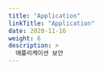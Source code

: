 ```yaml
---
title: "Application"
linkTitle: "Application"
date: 2020-11-16
weight: 6
description: >
  애플리케이션 보안
---
```


